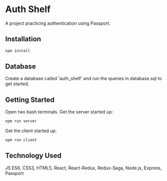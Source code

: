 # Auth Shelf
A project practicing authentication using Passport.

## Installation
```bash
npm install
```

## Database
Create a database called 'auth_shelf' and run the queries in database.sql to get started.

## Getting Started
Open two bash terminals. Get the server started up:
```bash
npm run server
```
Get the client started up:
```bash
npm run client
```

## Technology Used
JS ES6, CSS3, HTML5, React, React-Redux, Redux-Saga, Node.js, Express, Passport
